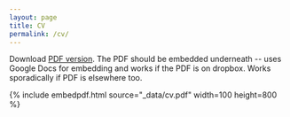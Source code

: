 ```yaml
---
layout: page
title: CV
permalink: /cv/
---
```


Download [PDF version](_data/cv.pdf). The PDF should be embedded underneath -- uses Google Docs for embedding and works if the PDF is on dropbox. Works sporadically if PDF is elsewhere too.

{% include embedpdf.html source="_data/cv.pdf" width=100 height=800 %}
